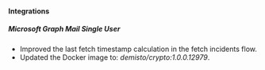 
#### Integrations
##### Microsoft Graph Mail Single User
- Improved the last fetch timestamp calculation in the fetch incidents flow.
- Updated the Docker image to: *demisto/crypto:1.0.0.12979*.
